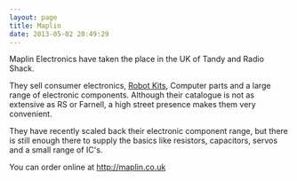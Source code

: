 ```yaml
---
layout: page
title: Maplin
date: 2013-05-02 20:49:29
---
```

<p>Maplin Electronics have taken the place in the UK of Tandy and Radio Shack.
</p>
<p>They sell consumer electronics, <a class="wiki" href="/wiki/robot_kits.html" title="Robot Kits">Robot Kits</a>, Computer parts and a large range of electronic components. Although their catalogue is not as extensive as RS or Farnell, a high street presence makes them very convenient.
</p>
<p>They have recently scaled back their electronic component range, but there is still enough there to supply the basics like resistors, capacitors, servos and a small range of IC's.
</p>
<p>You can order online at <a  href="http://maplin.co.uk" rel="external" target="_blank">http://maplin.co.uk</a>
</p>
